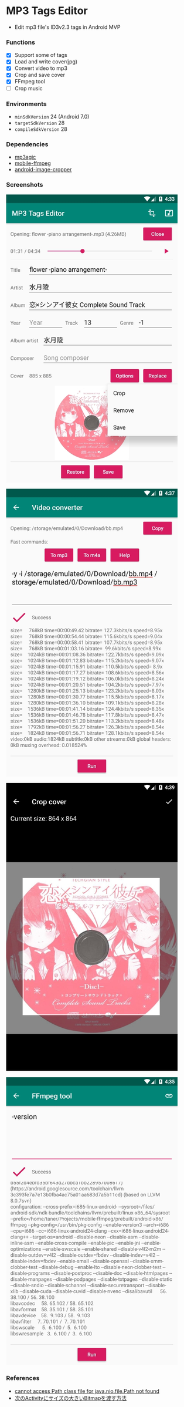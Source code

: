# MP3 Tags Editor

+ Edit mp3 file's ID3v2.3 tags in Android MVP

### Functions

+ [x] Support some of tags
+ [x] Load and write cover(jpg)
+ [x] Convert video to mp3
+ [x] Crop and save cover
+ [x] FFmpeg tool
+ [ ] Crop music

### Environments

+ `minSdkVersion` 24 (Android 7.0)
+ `targetSdkVersion` 28
+ `compileSdkVersion` 28

### Dependencies

+ [mp3agic](https://github.com/mpatric/mp3agic)
+ [mobile-ffmpeg](https://github.com/tanersener/mobile-ffmpeg)
+ [android-image-cropper](https://github.com/ArthurHub/Android-Image-Cropper)

### Screenshots

![Screenshot](./assets/Screenshot.jpg)

![Screenshot2](./assets/Screenshot2.jpg)

![Screenshot3](./assets/Screenshot3.jpg)

![Screenshot4](./assets/Screenshot4.jpg)

### References

+ [cannot access Path class file for java.nio.file.Path not found](https://github.com/mpatric/mp3agic/issues/141)
+ [次のActivityにサイズの大きいBitmapを渡す方法](https://nvtrlab.jp/blog/penco/%E6%AC%A1%E3%81%AEactivity%E3%81%AB%E3%82%B5%E3%82%A4%E3%82%BA%E3%81%AE%E5%A4%A7%E3%81%8D%E3%81%84bitmap%E3%82%92%E6%B8%A1%E3%81%99.html)
